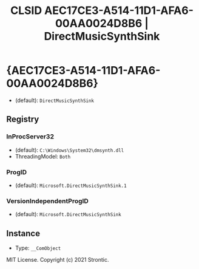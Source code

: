 ﻿---
title: "CLSID AEC17CE3-A514-11D1-AFA6-00AA0024D8B6 | DirectMusicSynthSink"
excerpt: What is COM-Object CLSID AEC17CE3-A514-11D1-AFA6-00AA0024D8B6?
---

# {AEC17CE3-A514-11D1-AFA6-00AA0024D8B6}

* (default): `DirectMusicSynthSink`

## Registry


### InProcServer32

* (default): `C:\Windows\System32\dmsynth.dll`
* ThreadingModel: `Both`

### ProgID

* (default): `Microsoft.DirectMusicSynthSink.1`

### VersionIndependentProgID

* (default): `Microsoft.DirectMusicSynthSink`

## Instance

* Type: `__ComObject`

MIT License. Copyright (c) 2021 Strontic.


